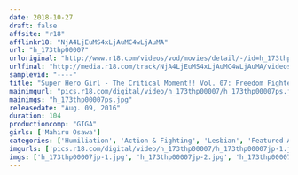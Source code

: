 ```yaml
---
date: 2018-10-27
draft: false
affsite: "r18"
afflinkr18: "NjA4LjEuMS4xLjAuMC4wLjAuMA"
url: "h_173thp00007"
urloriginal: "http://www.r18.com/videos/vod/movies/detail/-/id=h_173thp00007"
urlfinal: "http://media.r18.com/track/NjA4LjEuMS4xLjAuMC4wLjAuMA/videos/vod/movies/detail/-/id=h_173thp00007"
samplevid: "----"
title: "Super Hero Girl - The Critical Moment!! Vol. 07: Freedom Fighter Phoenix Mahiru Osawa"
mainimgurl: "pics.r18.com/digital/video/h_173thp00007/h_173thp00007ps.jpg"
mainimgs: "h_173thp00007ps.jpg"
releasedate: "Aug. 09, 2016"
duration: 104
productioncomp: "GIGA"
girls: ['Mahiru Osawa']
categories: ['Humiliation', 'Action & Fighting', 'Lesbian', 'Featured Actress']
imgurls: ['pics.r18.com/digital/video/h_173thp00007/h_173thp00007jp-1.jpg', 'pics.r18.com/digital/video/h_173thp00007/h_173thp00007jp-2.jpg', 'pics.r18.com/digital/video/h_173thp00007/h_173thp00007jp-3.jpg', 'pics.r18.com/digital/video/h_173thp00007/h_173thp00007jp-4.jpg', 'pics.r18.com/digital/video/h_173thp00007/h_173thp00007jp-5.jpg', 'pics.r18.com/digital/video/h_173thp00007/h_173thp00007jp-6.jpg', 'pics.r18.com/digital/video/h_173thp00007/h_173thp00007jp-7.jpg', 'pics.r18.com/digital/video/h_173thp00007/h_173thp00007jp-8.jpg', 'pics.r18.com/digital/video/h_173thp00007/h_173thp00007jp-9.jpg', 'pics.r18.com/digital/video/h_173thp00007/h_173thp00007jp-10.jpg', 'pics.r18.com/digital/video/h_173thp00007/h_173thp00007jp-11.jpg', 'pics.r18.com/digital/video/h_173thp00007/h_173thp00007jp-12.jpg', 'pics.r18.com/digital/video/h_173thp00007/h_173thp00007jp-13.jpg', 'pics.r18.com/digital/video/h_173thp00007/h_173thp00007jp-14.jpg', 'pics.r18.com/digital/video/h_173thp00007/h_173thp00007jp-15.jpg', 'pics.r18.com/digital/video/h_173thp00007/h_173thp00007jp-16.jpg', 'pics.r18.com/digital/video/h_173thp00007/h_173thp00007jp-17.jpg', 'pics.r18.com/digital/video/h_173thp00007/h_173thp00007jp-18.jpg', 'pics.r18.com/digital/video/h_173thp00007/h_173thp00007jp-19.jpg', 'pics.r18.com/digital/video/h_173thp00007/h_173thp00007jp-20.jpg']
imgs: ['h_173thp00007jp-1.jpg', 'h_173thp00007jp-2.jpg', 'h_173thp00007jp-3.jpg', 'h_173thp00007jp-4.jpg', 'h_173thp00007jp-5.jpg', 'h_173thp00007jp-6.jpg', 'h_173thp00007jp-7.jpg', 'h_173thp00007jp-8.jpg', 'h_173thp00007jp-9.jpg', 'h_173thp00007jp-10.jpg', 'h_173thp00007jp-11.jpg', 'h_173thp00007jp-12.jpg', 'h_173thp00007jp-13.jpg', 'h_173thp00007jp-14.jpg', 'h_173thp00007jp-15.jpg', 'h_173thp00007jp-16.jpg', 'h_173thp00007jp-17.jpg', 'h_173thp00007jp-18.jpg', 'h_173thp00007jp-19.jpg', 'h_173thp00007jp-20.jpg']
---
```

